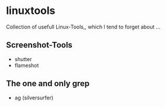 # linuxtools
Collection of usefull Linux-Tools,, which I tend to forget about ...

## Screenshot-Tools

* shutter
* flameshot

## The one and only grep

* ag (silversurfer)
